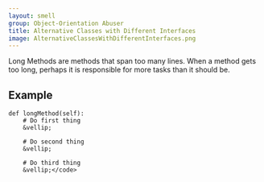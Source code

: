 ```yaml
---
layout: smell
group: Object-Orientation Abuser
title: Alternative Classes with Different Interfaces
image: AlternativeClassesWithDifferentInterfaces.png
---
```

Long Methods are methods that span too many lines. When a method gets too long, perhaps it is responsible for more tasks than it should be.
## Example
    def longMethod(self):
        # Do first thing
        &vellip;
        
        # Do second thing
        &vellip;
        
        # Do third thing
        &vellip;</code>